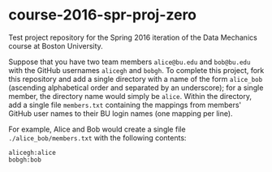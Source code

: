 # course-2016-spr-proj-zero
Test project repository for the Spring 2016 iteration of the Data Mechanics course at Boston University.

Suppose that you have two team members `alice@bu.edu` and `bob@bu.edu` with the GitHub usernames `alicegh` and `bobgh`. To complete this project, fork this repository and add a single directory with a name of the form `alice_bob` (ascending alphabetical order and separated by an underscore); for a single member, the directory name would simply be `alice`. Within the directory, add a single file `members.txt` containing the mappings from members' GitHub user names to their BU login names (one mapping per line).

For example, Alice and Bob would create a single file `./alice_bob/members.txt` with the following contents:
```
alicegh:alice
bobgh:bob
```
